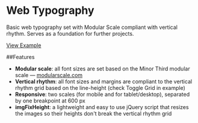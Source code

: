 # Web Typography
Basic web typography set with Modular Scale compliant with vertical rhythm. Serves as a foundation for further projects.

[View Example](http://matejlatin.github.io/Web-Typography/)


##Features
- **Modular scale**: all font sizes are set based on the Minor Third modular scale — [modularscale.com](http://modularscale.com)
- **Vertical rhythm**: all font sizes and margins are compliant to the vertical rhythm grid based on the line-height (check Toggle Grid in example)
- **Responsive**: two scales (for mobile and for tablet/desktop), separated by one breakpoint at 600 px
- **imgFixHeight**: a lightweight and easy to use jQuery script that resizes the images so their heights don't break the vertical rhythm grid